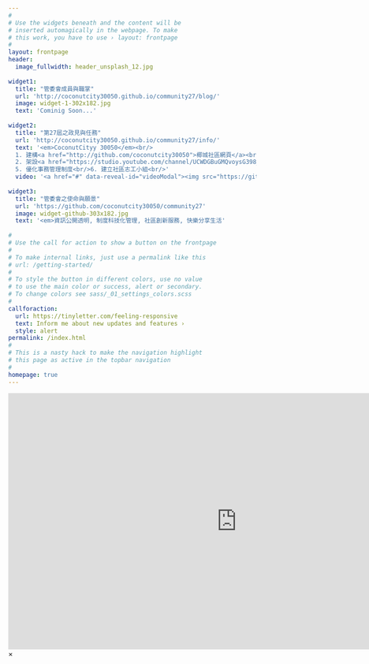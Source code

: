 ```yaml
---
#
# Use the widgets beneath and the content will be
# inserted automagically in the webpage. To make
# this work, you have to use › layout: frontpage
#
layout: frontpage
header:
  image_fullwidth: header_unsplash_12.jpg
  
widget1:
  title: "管委會成員與職掌"
  url: 'http://coconutcity30050.github.io/community27/blog/'
  image: widget-1-302x182.jpg
  text: 'Cominig Soon...'
  
widget2:
  title: "第27屆之政見與任務"
  url: 'http://coconutcity30050.github.io/community27/info/'
  text: '<em>CoconutCityy 30050</em><br/>
  1. 建構<a href="http://github.com/coconutcity30050">椰城社區網頁</a><br/>
  2. 架設<a href="https://studio.youtube.com/channel/UCWDGBuGMQvoysG398_kcrhw/content/posts">社區雲端論壇</a><br/>3. 建置財務查詢系統<br/>4. 革新<a href="https://www.youtube.com/post/Ugkx1HW9kOyJpswTkNCxBX9DCnU4zcyM-7Ho">工程採購制度</a><br/>
  5. 優化事務管理制度<br/>6. 建立社區志工小組<br/>'
  video: '<a href="#" data-reveal-id="videoModal"><img src="https://github.com/coconutcity30050/community27/blob/gh-pages/images/coconutcity30050-nightview-video-459x258.png?raw=true" width="302" height="182" alt=""/></a>'
  
widget3:
  title: "管委會之使命與願景"
  url: 'https://github.com/coconutcity30050/community27'
  image: widget-github-303x182.jpg
  text: '<em>資訊公開透明, 制度科技化管理, 社區創新服務, 快樂分享生活'
  
#
# Use the call for action to show a button on the frontpage
#
# To make internal links, just use a permalink like this
# url: /getting-started/
#
# To style the button in different colors, use no value
# to use the main color or success, alert or secondary.
# To change colors see sass/_01_settings_colors.scss
#
callforaction:
  url: https://tinyletter.com/feeling-responsive
  text: Inform me about new updates and features ›
  style: alert
permalink: /index.html
#
# This is a nasty hack to make the navigation highlight
# this page as active in the topbar navigation
#
homepage: true
---
```


<div id="videoModal" class="reveal-modal large" data-reveal="">
  <div class="flex-video widescreen vimeo" style="display: block;">
    <iframe width="925" height="520" src="https://www.youtube.com/embed/Z7l5DZwq85g" title="椰城之夜 (feat. 新竹椰城社區~E棟頂樓)" frameborder="0" allow="accelerometer; autoplay; clipboard-write; encrypted-media; gyroscope; picture-in-picture; web-share" referrerpolicy="strict-origin-when-cross-origin" allowfullscreen></iframe>
  </div>
  <a class="close-reveal-modal">&#215;</a>
</div>
